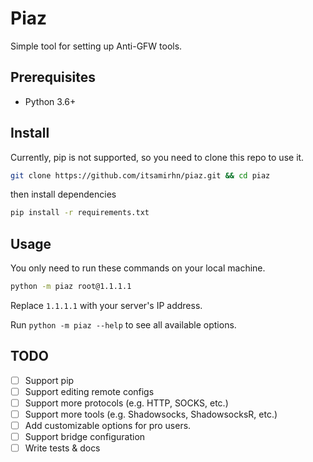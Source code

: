 # Piaz
Simple tool for setting up Anti-GFW tools.

## Prerequisites
- Python 3.6+

## Install
Currently, pip is not supported, so you need to clone this repo to use it.
```bash
git clone https://github.com/itsamirhn/piaz.git && cd piaz
```
then install dependencies
```bash
pip install -r requirements.txt
```

## Usage
You only need to run these commands on your local machine.
```bash
python -m piaz root@1.1.1.1
```
Replace `1.1.1.1` with your server's IP address.


Run `python -m piaz --help` to see all available options.

## TODO
- [ ] Support pip
- [ ] Support editing remote configs
- [ ] Support more protocols (e.g. HTTP, SOCKS, etc.)
- [ ] Support more tools (e.g. Shadowsocks, ShadowsocksR, etc.)
- [ ] Add customizable options for pro users.
- [ ] Support bridge configuration
- [ ] Write tests & docs